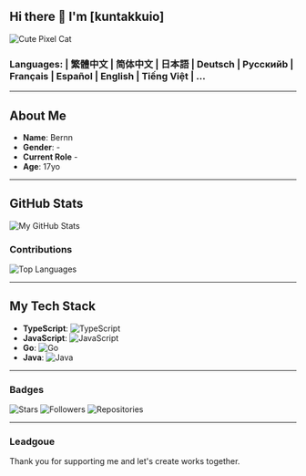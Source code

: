 ## Hi there 👋 I'm [kuntakkuio] 

![Cute Pixel Cat](https://github.com/kuntakkuio/kuntakkuio/blob/main/1000002361.gif)

### Languages: | 繁體中文 | 简体中文 | 日本語 | Deutsch | Русскийb | Français | Español | English | Tiếng Việt | ...
---

## About Me

-  **Name**: Bernn
-  **Gender**: -
-  **Current Role** -
-  **Age**: 17yo
---

## GitHub Stats

![My GitHub Stats](https://github-readme-stats.vercel.app/api?username=kuntakkuio&show_icons=true&count_private=true&hide=prs&hide_title=true)

### Contributions

![Top Languages](https://github-readme-stats.vercel.app/api/top-langs/?username=kuntakkuio&layout=compact)

---
## My Tech Stack

- **TypeScript**: ![TypeScript](https://img.shields.io/badge/TypeScript-0.47%25-lightblue)
- **JavaScript**: ![JavaScript](https://img.shields.io/badge/JavaScript-0.23%25-yellow)
- **Go**: ![Go](https://img.shields.io/badge/Go-96.86%25-brightblue)
- **Java**: ![Java](https://img.shields.io/badge/Java-1.67%25-darkgreen)

---

### Badges
![Stars](https://img.shields.io/badge/Stars-2.7k-yellow)
![Followers](https://img.shields.io/badge/Followers-500-green)
![Repositories](https://img.shields.io/badge/Repositories-30-blue)

---

### Leadgoue
Thank you for supporting me and let's create works together.
